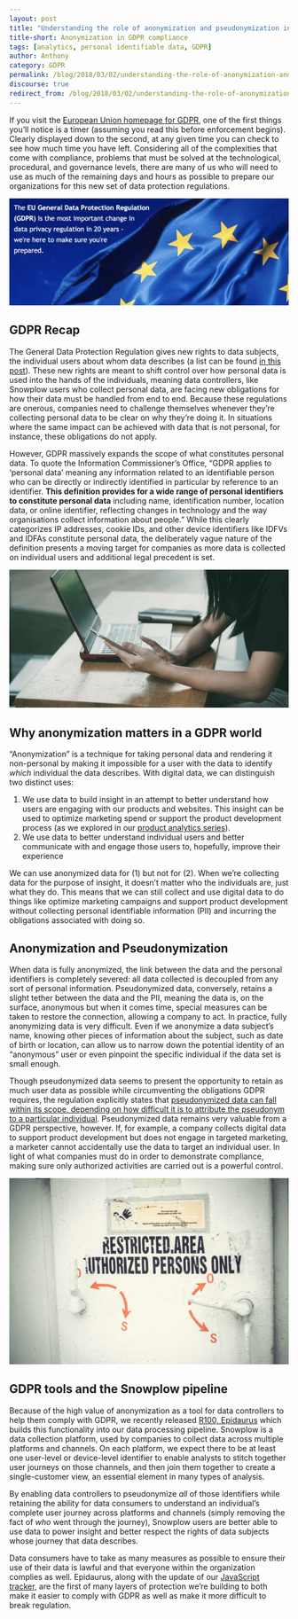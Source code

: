 ```yaml
---
layout: post
title: "Understanding the role of anonymization and pseudonymization in GDPR compliance"
title-short: Anonymization in GDPR compliance
tags: [analytics, personal identifiable data, GDPR]
author: Anthony
category: GDPR
permalink: /blog/2018/03/02/understanding-the-role-of-anonymization-and-pseudonymization-in-gdpr/
discourse: true
redirect_from: /blog/2018/03/02/understanding-the-role-of-anonymization-and-pseudo-anonymization-in-gdpr/
---
```


If you visit the [European Union homepage for GDPR][eugdpr], one of the first things you’ll notice is a timer (assuming you read this before enforcement begins). Clearly displayed down to the second, at any given time you can check to see how much time you have left. Considering all of the complexities that come with compliance, problems that must be solved at the technological, procedural, and governance levels, there are many of us who will need to use as much of the remaining days and hours as possible to prepare our organizations for this new set of data protection regulations.

![GDPR homepage][flag]


<h2 id="gdpr recap">GDPR Recap</h2>

The General Data Protection Regulation gives new rights to data subjects, the individual users about whom data describes (a list can be found [in this post][gdpr-help]). These new rights are meant to shift control over how personal data is used into the hands of the individuals, meaning data controllers, like Snowplow users who collect personal data, are facing new obligations for how their data must be handled from end to end. Because these regulations are onerous, companies need to challenge themselves whenever they’re collecting personal data to be clear on why they’re doing it. In situations where the same impact can be achieved with data that is not personal, for instance, these obligations do not apply.

However, GDPR massively expands the scope of what constitutes personal data. To quote the Information Commissioner’s Office, “GDPR applies to ‘personal data’ meaning any information related to an identifiable person who can be directly or indirectly identified in particular by reference to an identifier. **This definition provides for a wide range of personal identifiers to constitute personal data** including name, identification number, location data, or online identifier, reflecting changes in technology and the way organisations collect information about people.” While this clearly categorizes IP addresses, cookie IDs, and other device identifiers like IDFVs and IDFAs constitute personal data, the deliberately vague nature of the definition presents a moving target for companies as more data is collected on individual users and additional legal precedent is set.


![data subjects][subject]


<h2 id="anonymization and gdpr">Why anonymization matters in a GDPR world</h2>

“Anonymization” is a technique for taking personal data and rendering it non-personal by making it impossible for a user with the data to identify *which* individual the data describes. With digital data, we can distinguish two distinct uses:


1. We use data to build insight in an attempt to better understand how users are engaging with our products and websites. This insight can be used to optimize marketing spend or support the product development process (as we explored in our [product analytics series][product-analytics]).
2. We use data to better understand individual users and better communicate with and engage those users to, hopefully, improve their experience


We can use anonymized data for (1) but not for (2). When we’re collecting data for the purpose of insight, it doesn’t matter who the individuals are, just what they do. This means that we can still collect and use digital data to do things like optimize marketing campaigns and support product development without collecting personal identifiable information (PII) and incurring the obligations associated with doing so.

<h2 id="anonymization and pseudonymization">Anonymization and Pseudonymization</h2>

When data is fully anonymized, the link between the data and the personal identifiers is completely severed: all data collected is decoupled from any sort of personal information. Pseudonymized data, conversely, retains a slight tether between the data and the PII, meaning the data is, on the surface, anonymous but when it comes time, special measures can be taken to restore the connection, allowing a company to act. In practice, fully anonymizing data is very difficult. Even if we anonymize a data subject’s name, knowing other pieces of information about the subject, such as date of birth or location, can allow us to narrow down the potential identity of an “anonymous” user or even pinpoint the specific individual if the data set is small enough.

Though pseudonymized data seems to present the opportunity to retain as much user data as possible while circumventing the obligations GDPR requires, the regulation explicitly states that [pseudonymized data can fall within its scope, depending on how difficult it is to attribute the pseudonym to a particular individual][ico]. Pseudonymized data remains very valuable from a GDPR perspective, however. If, for example, a company collects digital data to support product development but does not engage in targeted marketing, a marketer cannot accidentally use the data to target an individual user. In light of what companies must do in order to demonstrate compliance, making sure only authorized activities are carried out is a powerful control.


![authorized users only][authorized]


<h2 id="gdpr tools by snowplow">GDPR tools and the Snowplow pipeline</h2>

Because of the high value of anonymization as a tool for data controllers to help them comply with GDPR, we recently released [R100, Epidaurus][r100] which builds this functionality into our data processing pipeline. Snowplow is a data collection platform, used by companies to collect data across multiple platforms and channels. On each platform, we expect there to be at least one user-level or device-level identifier to enable analysts to stitch together user journeys on those channels, and then join them together to create a single-customer view, an essential element in many types of analysis.

By enabling data controllers to pseudonymize *all* of those identifiers while retaining the ability for data consumers to understand an individual’s complete user journey across platforms and channels (simply removing the fact of *who* went through the journey), Snowplow users are better able to use data to power insight and better respect the rights of data subjects whose journey that data describes.

Data consumers have to take as many measures as possible to ensure their use of their data is lawful and that everyone within the organization complies as well. Epidaurus, along with the update of our [JavaScript tracker][javascript], are the first of many layers of protection we’re building to both make it easier to comply with GDPR as well as make it more difficult to break regulation.




[flag]: /assets/img/blog/2018/03/gdpr-flag.jpg

[subject]: /assets/img/blog/2018/03/data-subject.jpg

[authorized]: /assets/img/blog/2018/03/authorized.jpg

[eugdpr]: https://www.eugdpr.org/

[r100]: https://snowplowanalytics.com/blog/2018/02/27/snowplow-r100-epidaurus-released-with-pii-pseudonymization-support/


[gdpr-help]: https://snowplowanalytics.com/blog/2017/12/14/gdpr-compliance-in-digital-analytics-and-how-we-want-to-help/

[javascript]: https://snowplowanalytics.com/blog/2018/02/28/snowplow-javascript-tracker-2.9.0-released-with-consent-tracking/

[product-analytics]: https://snowplowanalytics.com/blog/2018/01/19/product-analytics-part-one-data-and-digital-products/

[ico]: https://ico.org.uk/for-organisations/guide-to-the-general-data-protection-regulation-gdpr/key-definitions/
